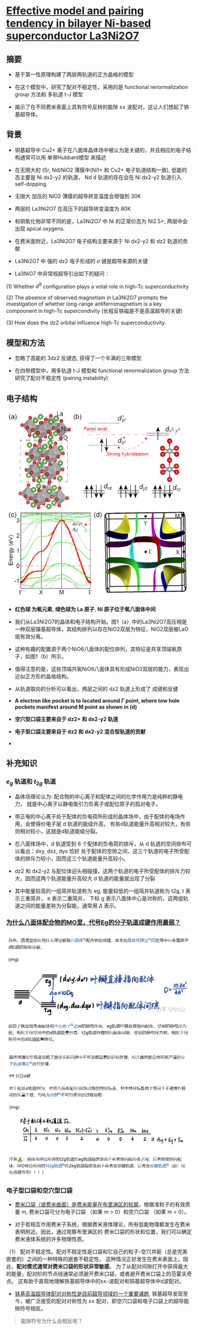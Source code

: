 # [Effective model and pairing tendency in bilayer Ni-based superconductor La3Ni2O7](https://arxiv.org/pdf/2306.07275.pdf)

## 摘要

* 基于第一性原理构建了两层两轨道的正方晶格的模型

* 在这个模型中，研究了配对不稳定性，采用的是 functional renormalization group 方法和 多轨道 t-J 模型

* 揭示了在不同费米表面上具有符号反转的能隙 $s\pm$ 波配对，这让人们想起了铁基超导体。

## 背景

* 铜基超导中 Cu2+ 离子在八面体晶体场中被认为是关键的，并且相应的电子结构通常可以用 单带Hubbard模型 来描述

* 在无限大的 (Sr, Nd)NiO2 薄膜中(Ni1+ 和 Cu2+ 电子轨道结构一致), 低能的态主要是 Ni dx2-y2 的轨道，
Nd d 轨道的存在会在 Ni dx2-y2 轨道引入 self-dopping. 

* 无限大 加压的 NiO2 薄膜的超导转变温度会增强到 30K

* 两层的 La3Ni2O7 在高压下的超导转变温度为 80K

* 和铜氧化物非常不同的是，La3Ni2O7 中 Ni 的正常价态为 Ni2.5+, 两层中会出现 apical oxygens. 

* 在费米面附近，La3Ni2O7 电子结构主要来源于 Ni dx2-y2 和 dz2 轨道的贡献

* La3Ni2O7 中 强的 dz2 电子形成的 $\sigma$ 键是超导来源的关键

* La3NiO7 中非常规超导引出如下的疑问：

(1) Whether $d^9$ configuration plays a votal role in high-Tc superconductivity

(2) The absence of observed magnetism in La3Ni2O7 prompts the investigation of whether long-range 
antiferromagnetism is a key compoonent in high-Tc supercondivity (长程反铁磁是不是高温超导的关键)

(3) How does the dz2 orbital influence high-Tc superconductivity. 

## 模型和方法

* 忽略了高能的 3dz2 反键态, 获得了一个半满的三带模型

* 在四带模型中，用多轨道 t-J 模型和 functional renormalization group 方法研究了配对不稳定性 (pairing instability)

## 电子结构

![](https://github.com/yangyuan16/Literatures_reading/blob/main/strong_correlated_electrons/figs-B-Arxive-Ni-SC-2/fig1.png)

* **红色球 为氧元素**, **绿色球为 La 原子**, **Ni 原子位于氧八面体中间**

* 我们从La3Ni2O7的晶体和电子结构开始。图1（a）中的La3Ni2O7高压相是一种双层镍基超导体，其结构排列以存在NiO2双层为特征，NiO2双层被LaO层有效分离。

* 这种有趣的配置源于两个NiO6八面体的配位排列，其特征是共享顶端氧原子，如图1（b）所示。

* 值得注意的是，这些顶端共氧NiO6八面体具有形成NiO2双层的能力，表现出近似正方形的晶格结构。

* 从轨道取向的分析可以看出，两层之间的 dz2 轨道上形成了 成键和反键

* **A electron like pocket is to located around $\Gamma$ point, where tow hole pockets manifest around M point as shown in (d)**

* **空穴型口袋主要来自于 dz2+ 和 dx2-y2 轨道**

* **电子型口袋主要来自于 dz2 和 dx2-y2 混合型轨道的贡献**

* 

## 补充知识

### $e_g$ 轨道和 $t_{2g}$ 轨道

* 晶体场理论认为: 配合物的中心离子和配体之间的化学作用力是纯粹的静电力，
就是中心离子以静电吸引力负离子或配位原子的孤对电子。

* 带正电的中心离子处于配体的负电荷所形成的晶体场中，由于配体的电场作用，会使得价电子层 d 轨道的能级升高，
有些d轨道能量升高相对较大，有些则相对较小，这就是d轨道能级分裂。

* 在八面体场中，d 轨道受到 6 个配体的负电荷的排斥，从 d 轨道的空间排布可以看出：dxy, dxz, dyx 恰好
处于配体的空隙之间，这三个轨道的电子所受配体的排斥力较小，因而这三个轨道能量升高较小。

* dz2 和 dx2-y2 与配位体迎头相碰撞，这两个轨道的电子所受配体的排斥力较大，因而这两个轨道能量升高较大
d 轨道的能量就出现了分裂

* 其中能量较高的一组简并轨道称为 eg, 能量较低的一组简并轨道称为 t2g, t 表示三重简并， e 表示二重简并，
下标 g 表示八面体中心是对称的，这两组轨道之间的能量差称为分裂能，通常用 $\Delta$ 表示。

### [为什么八面体配合物的MO里，代号Eg的分子轨道成键作用最弱？](https://www.zhihu.com/question/427255229)

![](https://github.com/yangyuan16/Literatures_reading/blob/main/strong_correlated_electrons/figs-B-Arxive-Ni-SC-2/fig2.png)

![](https://github.com/yangyuan16/Literatures_reading/blob/main/strong_correlated_electrons/figs-B-Arxive-Ni-SC-2/fig3.png)

### 电子型口袋和空穴型口袋

* [费米口袋（或费米曲面）是费米能量在布里渊区的轮廓](https://zhuanlan.zhihu.com/p/595770536)，根据准粒子的有效质量 m, 
费米口袋可分为电子口袋 （如果 m > 0）和空穴口袋 （如果 m < 0）。

* 对于若相互作用费米子系统，根据费米液体理论，所有低能物理都发生在费米表明附近。因此，通过观察布里渊区的
费米口袋的形状和位置，我们可以确定费米液体系统的许多物理性质。

（1） 配对不稳定性。配对不稳定性是口袋和它自己的粒子-空穴共轭（总是完美嵌套的）之间的一种特殊的嵌套不稳定性，
这种情况正好发生在费米表面上。因此，**配对模式通常对费米口袋的形状非常敏感**。
为了从配对间隙打开中获得最大的能量，配对阶的节点线通常必须避开费米口袋，或者避开费米口袋上的范霍夫奇点。
这有助于直观地理解铁基超导体中的s±-波配对和铜基超导体中d波配对。

* [铁基高温超导体配对对称性是目前超导领域的一个重要课题](https://sc.nju.edu.cn/yjjz/20190621/i5120.html), 
铁基超导发现至今，被广泛接受的配对对称性为 $s\pm$ 配对，即空穴口袋和电子口袋上的超导能隙符号相反。

> 能隙符号为什么会相反呢？